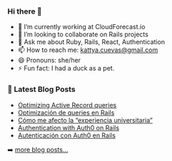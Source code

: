 ### Hi there 👋

<!--
**KattyaCuevas/KattyaCuevas** is a ✨ _special_ ✨ repository because its `README.md` (this file) appears on your GitHub profile.

Here are some ideas to get you started:
-->
<!-- - 🌱 I’m currently learning ... -->
<!-- - 🤔 I’m looking for help with ... -->


- 🔭 I’m currently working at CloudForecast.io
- 👯 I’m looking to collaborate on Rails projects
- 💬 Ask me about Ruby, Rails, React, Authentication
- 📫 How to reach me: kattya.cuevas@gmail.com
- 😄 Pronouns: she/her
- ⚡ Fun fact: I had a duck as a pet.


### 📕 Latest Blog Posts

<!-- BLOG-POST-LIST:START -->
- [Optimizing Active Record queries](https://dev.to/kattyacuevas/optimizing-active-record-queries-4i84)
- [Optimización de queries en Rails](https://dev.to/kattyacuevas/optimizacion-de-queries-en-rails-5hkj)
- [Cómo me afecto la “experiencia universitaria”](https://dev.to/kattyacuevas/como-me-afecto-la-experiencia-universitaria-19f3)
- [Authentication with Auth0 on Rails](https://dev.to/kattyacuevas/authentication-with-auth0-on-rails-3ped)
- [Autenticación con Auth0 en Rails](https://dev.to/kattyacuevas/autenticacion-con-auth0-en-rails-29na)
<!-- BLOG-POST-LIST:END -->

➡️ [more blog posts...](https://kattya.dev)
